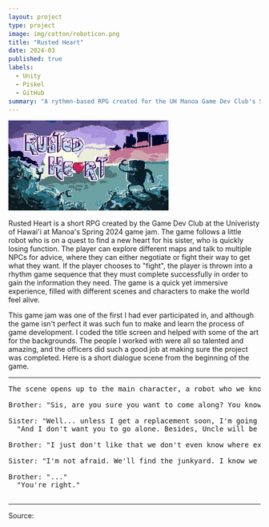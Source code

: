 ```yaml
---
layout: project
type: project
image: img/cotton/roboticon.png
title: "Rusted Heart"
date: 2024-03
published: true
labels:
  - Unity
  - Piskel
  - GitHub
summary: "A rythmn-based RPG created for the UH Manoa Game Dev Club's Spring 2024 game jam."
---
```


<img class="img-fluid" src="../img/cotton/rustedheart.png">

Rusted Heart is a short RPG created by the Game Dev Club at the Univeristy of Hawai'i at Manoa's Spring 2024 game jam. The game follows a little robot who is on a quest to find a new heart for his sister, who is quickly losing function. The player can explore different maps and talk to multiple NPCs for advice, where they can either negotiate or fight their way to get what they want. If the player chooses to "fight", the player is thrown into a rhythm game sequence that they must complete successfully in order to gain the information they need. The game is a quick yet immersive experience, filled with different scenes and characters to make the world feel alive.

This game jam was one of the first I had ever participated in, and although the game isn't perfect it was such fun to make and learn the process of game development. I coded the title screen and helped with some of the art for the backgrounds. The people I worked with were all so talented and amazing, and the officers did such a good job at making sure the project was completed. Here is a short dialogue scene from the beginning of the game.

<hr>

<pre>
The scene opens up to the main character, a robot who we know as "Brother" with his robot sister and bus uncle at a run-down gas station. The player gets the chance to move around and interact with his surroundings.

Brother: "Sis, are you sure you want to come along? You know the stories Uncle has told us about the city, and it's not safe for you to be wandering around without a battery."

Sister: "Well... unless I get a replacement soon, I'm going to die anyway. We don't really have any other options."
  "And I don't want you to go alone. Besides, Uncle will be there to help us too."

Brother: "I just don't like that we don't even know where exactly in the city we're going..."

Sister: "I'm not afraid. We'll find the junkyard. I know we will."

Brother: "..."
  "You're right."

</pre>

<hr>

Source: <a href="https://uhmanoagamedev.itch.io/rusted-heart"><i class="link to itch.io"></i></a>
